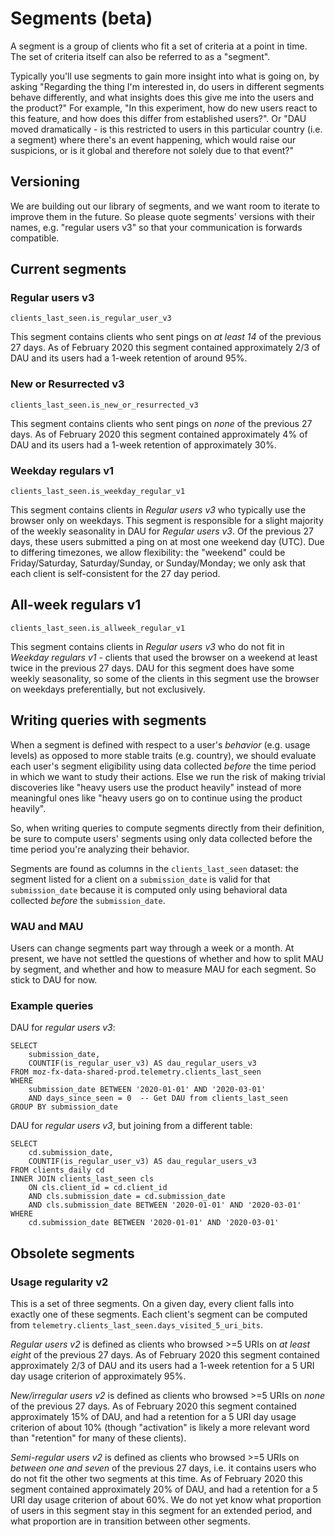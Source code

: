 # Segments (beta)

A segment is a group of clients who fit a set of criteria at a point in time. 
The set of criteria itself can also be referred to as a "segment".

Typically you'll use segments to gain more insight into what is going on, by asking 
"Regarding the thing I'm interested in, 
do users in different segments behave differently, 
and what insights does this give me into the users and the product?" 
For example, "In this experiment, how do new users react to this feature, 
and how does this differ from established users?". 
Or "DAU moved dramatically - 
is this restricted to users in this particular country (i.e. a segment) 
where there's an event happening, which would raise our suspicions,
or is it global and therefore not solely due to that event?"

## Versioning

We are building out our library of segments, 
and we want room to iterate to improve them in the future. 
So please quote segments' versions with their names, e.g. "regular users v3"
so that your communication is forwards compatible.

## Current segments

### Regular users v3

`clients_last_seen.is_regular_user_v3`

This segment contains clients who sent pings on _at least 14_ of the previous 27 days. As of February 2020 this segment contained approximately 2/3 of DAU and its users had a 1-week retention of around 95%.

### New or Resurrected v3

`clients_last_seen.is_new_or_resurrected_v3`

This segment contains clients who sent pings on _none_ of the previous 27 days. As of February 2020 this segment contained approximately 4% of DAU and its users had a 1-week retention of approximately 30%.

### Weekday regulars v1

`clients_last_seen.is_weekday_regular_v1`

This segment contains clients in _Regular users v3_ who typically use the browser only on weekdays. This segment is responsible for a slight majority of the weekly seasonality in DAU for _Regular users v3_. Of the previous 27 days, these users submitted a ping on at most one weekend day (UTC). Due to differing timezones, we allow flexibility: the "weekend" could be Friday/Saturday, Saturday/Sunday, or Sunday/Monday; we only ask that each client is self-consistent for the 27 day period.

## All-week regulars v1

`clients_last_seen.is_allweek_regular_v1`

This segment contains clients in _Regular users v3_ who do not fit in _Weekday regulars v1_ - clients that used the browser on a weekend at least twice in the previous 27 days. DAU for this segment does have some weekly seasonality, so some of the clients in this segment use the browser on weekdays preferentially, but not exclusively.

## Writing queries with segments

When a segment is defined with respect to a user's _behavior_ (e.g. usage levels) 
as opposed to more stable traits (e.g. country), 
we should evaluate each user's segment eligibility 
using data collected _before_ the time period in which we want to study their actions. 
Else we run the risk of making trivial discoveries 
like "heavy users use the product heavily" instead of more meaningful ones 
like "heavy users go on to continue using the product heavily".

So, when writing queries to compute segments directly from their definition, 
be sure to compute users' segments using only 
data collected before the time period you're analyzing their behavior.

Segments are found as columns in the `clients_last_seen` dataset: the segment listed for a client on a `submission_date` is valid for that `submission_date` because it is computed only using behavioral data collected _before_ the `submission_date`.

### WAU and MAU

Users can change segments part way through a week or a month. 
At present, 
we have not settled the questions of whether and how to split MAU by segment,
and whether and how to measure MAU for each segment.
So stick to DAU for now.


### Example queries

DAU for _regular users v3_:
```lang=sql
SELECT
    submission_date,
    COUNTIF(is_regular_user_v3) AS dau_regular_users_v3
FROM moz-fx-data-shared-prod.telemetry.clients_last_seen
WHERE
    submission_date BETWEEN '2020-01-01' AND '2020-03-01'
    AND days_since_seen = 0  -- Get DAU from clients_last_seen
GROUP BY submission_date
```

DAU for _regular users v3_, but joining from a different table:
```lang=sql
SELECT
    cd.submission_date,
    COUNTIF(is_regular_user_v3) AS dau_regular_users_v3
FROM clients_daily cd
INNER JOIN clients_last_seen cls
    ON cls.client_id = cd.client_id
    AND cls.submission_date = cd.submission_date
    AND cls.submission_date BETWEEN '2020-01-01' AND '2020-03-01'
WHERE
    cd.submission_date BETWEEN '2020-01-01' AND '2020-03-01'
```


## Obsolete segments

### Usage regularity v2

This is a set of three segments. 
On a given day, every client falls into exactly one of these segments.
Each client's segment can be computed from `telemetry.clients_last_seen.days_visited_5_uri_bits`.


*Regular users v2* is defined as 
clients who browsed >=5 URIs on _at least eight_ of the previous 27 days.
As of February 2020 this segment contained approximately 2/3 of DAU
and its users had a 1-week retention for a 5 URI day usage criterion of approximately 95%.

*New/irregular users v2* is defined as 
clients who browsed >=5 URIs on _none_ of the previous 27 days.
As of February 2020 this segment contained approximately 15% of DAU,
and had a retention for a 5 URI day usage criterion of about 10%
(though "activation" is likely a more relevant word than "retention" for many of these clients).

*Semi-regular users v2* is defined as
clients who browsed >=5 URIs on _between one and seven_ of the previous 27 days,
i.e. it contains users who do not fit the other two segments at this time.
As of February 2020 this segment contained approximately 20% of DAU,
and had a retention for a 5 URI day usage criterion of about 60%.
We do not yet know what proportion of users in this segment stay in this segment for an extended period, and what proportion are in transition between other segments.
